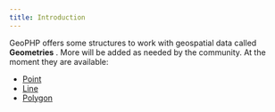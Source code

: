 ```yaml
---
title: Introduction
---
```


GeoPHP offers some structures to work with geospatial data called **Geometries** . More will be added as needed by the community. At the moment they are available:

- [Point](#point)
- [Line](#line)
- [Polygon](#polygon)
